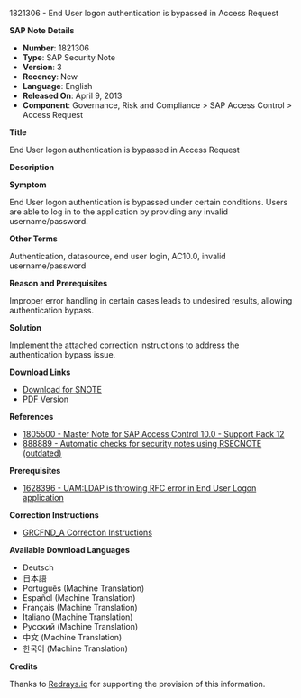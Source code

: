 1821306 - End User logon authentication is bypassed in Access Request

**SAP Note Details**

- **Number**: 1821306
- **Type**: SAP Security Note
- **Version**: 3
- **Recency**: New
- **Language**: English
- **Released On**: April 9, 2013
- **Component**: Governance, Risk and Compliance > SAP Access Control > Access Request

**Title**

End User logon authentication is bypassed in Access Request

**Description**

**Symptom**

End User logon authentication is bypassed under certain conditions. Users are able to log in to the application by providing any invalid username/password.

**Other Terms**

Authentication, datasource, end user login, AC10.0, invalid username/password

**Reason and Prerequisites**

Improper error handling in certain cases leads to undesired results, allowing authentication bypass.

**Solution**

Implement the attached correction instructions to address the authentication bypass issue.

**Download Links**

- [Download for SNOTE](https://notesdownloads.sap.com/note/0040000010764202017)
- [PDF Version](https://userapps.support.sap.com/sap/support/sfm/notes/print/0001821306?language=en-US&token=DF48CA53287CC0A7A8F20A2920BF58CC)

**References**

- [1805500 - Master Note for SAP Access Control 10.0 - Support Pack 12](https://me.sap.com/notes/1805500)
- [888889 - Automatic checks for security notes using RSECNOTE (outdated)](https://me.sap.com/notes/888889)

**Prerequisites**

- [1628396 - UAM:LDAP is throwing RFC error in End User Logon application](https://me.sap.com/notes/1628396)

**Correction Instructions**

- [GRCFND_A Correction Instructions](https://me.sap.com/corrins/0001821306/5857)

**Available Download Languages**

- Deutsch
- 日本語
- Português (Machine Translation)
- Español (Machine Translation)
- Français (Machine Translation)
- Italiano (Machine Translation)
- Русский (Machine Translation)
- 中文 (Machine Translation)
- 한국어 (Machine Translation)

**Credits**

Thanks to [Redrays.io](https://redrays.io) for supporting the provision of this information.